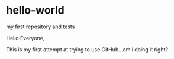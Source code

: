 # hello-world
my first repository and tests

Hello Everyone,

This is my first attempt at trying to use GitHub...am i doing it right?
